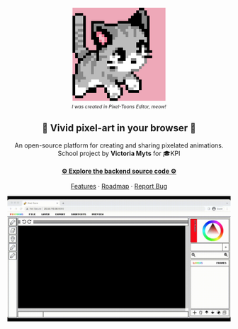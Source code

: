 <!-- PROJECT LOGO -->
<br />
<div align="center">
    <img src="docs/logo.gif" alt="Logo" width="210">
    <br />
    <span style="font-size:8pt"><i>I was created in Pixel-Toons Editor, meow!</i></span>

<h2 align="center">🎨 Vivid pixel-art in your browser 🎨</h3>



  <p align="center">
    An open-source platform for creating and sharing pixelated animations. 
    <br />
    School project by <b>Victoria Myts</b> for 🎓KPI
    <br />
    <br />
    <a href="https://github.com/MytsV/pixel-toons-backend"><strong>⚙️ Explore the backend source code ⚙️</strong></a>
    <br />
    <br />
    <a href="">Features</a>
    ·
    <a href="">Roadmap</a>
    ·
    <a href="https://github.com/MytsV/pixel-toons-editor/issues">Report Bug</a>
    <br />
  </p>
</div>

<div align="center">

![screenshot](./docs/example.gif)

</div>
